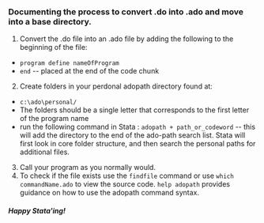 ### Documenting the process to convert .do into .ado and move into a base directory.
1) Convert the .do file into an .ado file by adding the following to the beginning of the file:
* ```program define nameOfProgram```
* ```end``` -- placed at the end of the code chunk  

2) Create folders in your perdonal adopath directory found at:
* ```c:\ado\personal/```
* The folders should be a single letter that corresponds to the first letter of the program name
* run the following command in Stata : ```adopath + path_or_codeword``` -- this will add the directory to the end of the ado-path search list. Stata will first look in core folder structure, and then search the personal paths for additional files.

3) Call your program as you normally would.
4) To check if the file exists use the ```findfile``` command or use ```which commandName.ado``` to view the source code. ```help adopath``` provides guidance on how to use the adopath command syntax.

##### Happy Stata'ing!
